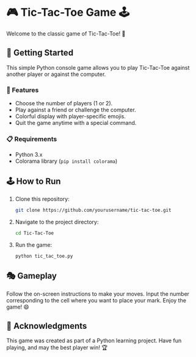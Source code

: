 # 🎮 Tic-Tac-Toe Game 🕹️

Welcome to the classic game of Tic-Tac-Toe! 🌟

## 🚀 Getting Started

This simple Python console game allows you to play Tic-Tac-Toe against another player or against the computer.

### 🧙 Features

- Choose the number of players (1 or 2).
- Play against a friend or challenge the computer.
- Colorful display with player-specific emojis.
- Quit the game anytime with a special command.

### 📋 Requirements

- Python 3.x
- Colorama library (`pip install colorama`)

## 🕹️ How to Run

1. Clone this repository:

    ```bash
    git clone https://github.com/yourusername/tic-tac-toe.git
    ```

2. Navigate to the project directory:

    ```bash
    cd Tic-Tac-Toe
    ```

3. Run the game:

    ```bash
    python tic_tac_toe.py
    ```

## 🎭 Gameplay

Follow the on-screen instructions to make your moves. Input the number corresponding to the cell where you want to place your mark. Enjoy the game! 😄

## 🎉 Acknowledgments

This game was created as part of a Python learning project. Have fun playing, and may the best player win! 🏆


